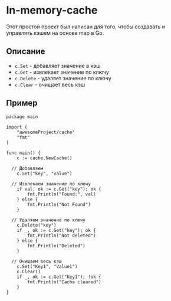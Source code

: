 # __In-memory-cache__

Этот простой проект был написан для того, чтобы создавать и управлять кэшем на основе map в Go.

## Описание

* ```c.Set``` - добавляет значение в кэш
* ```c.Get``` - извлекает значение по ключу
* ```c.Delete``` - удаляет значение по ключу
* ```c.Clear``` - очищает весь кэш

## Пример
```
package main

import (
	"awesomeProject/cache"
	"fmt"
)

func main() {
	c := cache.NewCache()

  // Добавляем 
	c.Set("key", "value")

  // Извлекаем значение по ключу
	if val, ok := c.Get("key"); ok {
		fmt.Println("Found:", val)
	} else {
		fmt.Println("Not Found")
	}

  // Удаляем значение по ключу
	c.Delete("key")
	if _, ok := c.Get("key"); ok {
		fmt.Println("Not deleted")
	} else {
		fmt.Println("Deleted")
	}

  // Очищаем весь кэш
	c.Set("Key1", "Value1")
	c.Clear()
	if _, ok := c.Get("Key1"); !ok {
		fmt.Println("Cache cleared")
	}
}
```
